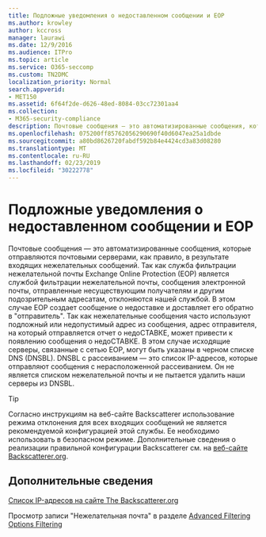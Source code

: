 ```yaml
---
title: Подложные уведомления о недоставленном сообщении и EOP
ms.author: krowley
author: kccross
manager: laurawi
ms.date: 12/9/2016
ms.audience: ITPro
ms.topic: article
ms.service: O365-seccomp
ms.custom: TN2DMC
localization_priority: Normal
search.appverid:
- MET150
ms.assetid: 6f64f2de-d626-48ed-8084-03cc72301aa4
ms.collection:
- M365-security-compliance
description: Почтовые сообщения — это автоматизированные сообщения, которые отправляются почтовыми серверами, как правило, в результате входящих нежелательных сообщений. DNSBL с рассеиванием — это список IP-адресов, которые отправляют сообщения с нерасположенной рассеиванием. Он не является списком нежелательной почты и не пытается удалить наши серверы из DNSBL.
ms.openlocfilehash: 075200ff85762056290690f40d6047ea25a1dbde
ms.sourcegitcommit: a80bd8626720fabdf592b84e4424cd3a83d08280
ms.translationtype: MT
ms.contentlocale: ru-RU
ms.lasthandoff: 02/23/2019
ms.locfileid: "30222778"
---
```

# <a name="backscatter-messages-and-eop"></a>Подложные уведомления о недоставленном сообщении и EOP

Почтовые сообщения — это автоматизированные сообщения, которые отправляются почтовыми серверами, как правило, в результате входящих нежелательных сообщений. Так как служба фильтрации нежелательной почты Exchange Online Protection (EOP) является службой фильтрации нежелательной почты, сообщения электронной почты, отправленные несуществующим получателям и другим подозрительным адресатам, отклоняются нашей службой. В этом случае EOP создает сообщение о недоставке и доставляет его обратно в "отправитель". Так как нежелательные сообщения часто используют подложный или недопустимый адрес из сообщения, адрес отправителя, на который отправляется отчет о недоСТАВКЕ, может привести к появлению сообщения о недоСТАВКЕ. В этом случае исходящие серверы, связанные с сетью EOP, могут быть указаны в черном списке DNS (DNSBL). DNSBL с рассеиванием — это список IP-адресов, которые отправляют сообщения с нерасположенной рассеиванием. Он не является списком нежелательной почты и не пытается удалить наши серверы из DNSBL. 
  
> [!TIP]
> Согласно инструкциям на веб-сайте Backscatterer использование режима отклонения для всех входящих сообщений не является рекомендуемой конфигурацией этой службы. Ее необходимо использовать в безопасном режиме. Дополнительные сведения о реализации правильной конфигурации Backscatterer см. на [веб-сайте Backscatterer.org](http://www.backscatterer.org/?target=usage). 
  
## <a name="for-more-information"></a>Дополнительные сведения

[Список IP-адресов на сайте The Backscatterer.org](https://blogs.msdn.com/b/tzink/archive/2012/08/22/the-backscatterer-org-ip-list.aspx)
  
Просмотр записи "Нежелательная почта" в разделе [Advanced Filtering Options Filtering](advanced-spam-filtering-asf-options.md)
  

